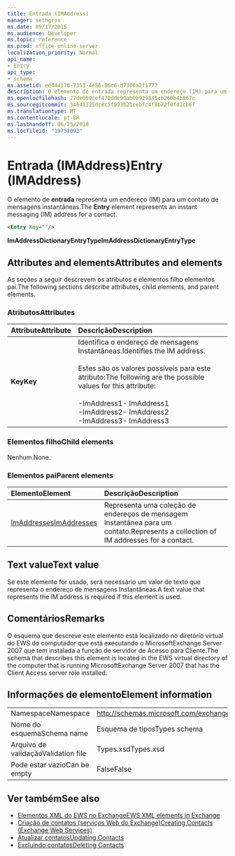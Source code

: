 ```yaml
---
title: Entrada (IMAddress)
manager: sethgros
ms.date: 09/17/2015
ms.audience: Developer
ms.topic: reference
ms.prod: office-online-server
localization_priority: Normal
api_name:
- Entry
api_type:
- schema
ms.assetid: ee444170-7353-4e86-86c6-d7300a2f1777
description: O elemento de entrada representa um endereço (IM) para um contato de mensagens instantâneas.
ms.openlocfilehash: 77de059cef470dde90ab0b929845cb260b4b867c
ms.sourcegitcommit: 34041125dc8c5f993b21cebfc4f8b72f0fd2cb6f
ms.translationtype: MT
ms.contentlocale: pt-BR
ms.lasthandoff: 06/25/2018
ms.locfileid: "19752093"
---
```

# <a name="entry-imaddress"></a><span data-ttu-id="cbadc-103">Entrada (IMAddress)</span><span class="sxs-lookup"><span data-stu-id="cbadc-103">Entry (IMAddress)</span></span>

<span data-ttu-id="cbadc-104">O elemento de **entrada** representa um endereço (IM) para um contato de mensagens instantâneas.</span><span class="sxs-lookup"><span data-stu-id="cbadc-104">The **Entry** element represents an instant messaging (IM) address for a contact.</span></span> 
  
```xml
<Entry Key=""/>
```

 <span data-ttu-id="cbadc-105">**ImAddressDictionaryEntryType**</span><span class="sxs-lookup"><span data-stu-id="cbadc-105">**ImAddressDictionaryEntryType**</span></span>
## <a name="attributes-and-elements"></a><span data-ttu-id="cbadc-106">Attributes and elements</span><span class="sxs-lookup"><span data-stu-id="cbadc-106">Attributes and elements</span></span>

<span data-ttu-id="cbadc-107">As seções a seguir descrevem os atributos e elementos filho elementos pai.</span><span class="sxs-lookup"><span data-stu-id="cbadc-107">The following sections describe attributes, child elements, and parent elements.</span></span>
  
### <a name="attributes"></a><span data-ttu-id="cbadc-108">Atributos</span><span class="sxs-lookup"><span data-stu-id="cbadc-108">Attributes</span></span>

|<span data-ttu-id="cbadc-109">**Attribute**</span><span class="sxs-lookup"><span data-stu-id="cbadc-109">**Attribute**</span></span>|<span data-ttu-id="cbadc-110">**Descrição**</span><span class="sxs-lookup"><span data-stu-id="cbadc-110">**Description**</span></span>|
|:-----|:-----|
|<span data-ttu-id="cbadc-111">**Key**</span><span class="sxs-lookup"><span data-stu-id="cbadc-111">**Key**</span></span> <br/> | <span data-ttu-id="cbadc-112">Identifica o endereço de mensagens Instantâneas.</span><span class="sxs-lookup"><span data-stu-id="cbadc-112">Identifies the IM address.</span></span><br/><br/><span data-ttu-id="cbadc-113">Estes são os valores possíveis para este atributo:</span><span class="sxs-lookup"><span data-stu-id="cbadc-113">The following are the possible values for this attribute:</span></span><br/><br/><span data-ttu-id="cbadc-114">-ImAddress1</span><span class="sxs-lookup"><span data-stu-id="cbadc-114">-  ImAddress1</span></span>  <br/><span data-ttu-id="cbadc-115">-ImAddress2</span><span class="sxs-lookup"><span data-stu-id="cbadc-115">-  ImAddress2</span></span>  <br/><span data-ttu-id="cbadc-116">-ImAddress3</span><span class="sxs-lookup"><span data-stu-id="cbadc-116">-  ImAddress3</span></span>  <br/> |
   
### <a name="child-elements"></a><span data-ttu-id="cbadc-117">Elementos filho</span><span class="sxs-lookup"><span data-stu-id="cbadc-117">Child elements</span></span>

<span data-ttu-id="cbadc-118">Nenhum.</span><span class="sxs-lookup"><span data-stu-id="cbadc-118">None.</span></span>
  
### <a name="parent-elements"></a><span data-ttu-id="cbadc-119">Elementos pai</span><span class="sxs-lookup"><span data-stu-id="cbadc-119">Parent elements</span></span>

|<span data-ttu-id="cbadc-120">**Elemento**</span><span class="sxs-lookup"><span data-stu-id="cbadc-120">**Element**</span></span>|<span data-ttu-id="cbadc-121">**Descrição**</span><span class="sxs-lookup"><span data-stu-id="cbadc-121">**Description**</span></span>|
|:-----|:-----|
|[<span data-ttu-id="cbadc-122">ImAddresses</span><span class="sxs-lookup"><span data-stu-id="cbadc-122">ImAddresses</span></span>](imaddresses.md) <br/> |<span data-ttu-id="cbadc-123">Representa uma coleção de endereços de mensagem Instantânea para um contato.</span><span class="sxs-lookup"><span data-stu-id="cbadc-123">Represents a collection of IM addresses for a contact.</span></span>  <br/> |
   
## <a name="text-value"></a><span data-ttu-id="cbadc-124">Text value</span><span class="sxs-lookup"><span data-stu-id="cbadc-124">Text value</span></span>

<span data-ttu-id="cbadc-125">Se este elemento for usado, será necessário um valor de texto que representa o endereço de mensagens Instantâneas.</span><span class="sxs-lookup"><span data-stu-id="cbadc-125">A text value that represents the IM address is required if this element is used.</span></span>
  
## <a name="remarks"></a><span data-ttu-id="cbadc-126">Comentários</span><span class="sxs-lookup"><span data-stu-id="cbadc-126">Remarks</span></span>

<span data-ttu-id="cbadc-127">O esquema que descreve este elemento está localizado no diretório virtual do EWS do computador que está executando o MicrosoftExchange Server 2007 que tem instalada a função de servidor de Acesso para Cliente.</span><span class="sxs-lookup"><span data-stu-id="cbadc-127">The schema that describes this element is located in the EWS virtual directory of the computer that is running MicrosoftExchange Server 2007 that has the Client Access server role installed.</span></span>
  
## <a name="element-information"></a><span data-ttu-id="cbadc-128">Informações de elemento</span><span class="sxs-lookup"><span data-stu-id="cbadc-128">Element information</span></span>

|||
|:-----|:-----|
|<span data-ttu-id="cbadc-129">Namespace</span><span class="sxs-lookup"><span data-stu-id="cbadc-129">Namespace</span></span>  <br/> |http://schemas.microsoft.com/exchange/services/2006/types  <br/> |
|<span data-ttu-id="cbadc-130">Nome do esquema</span><span class="sxs-lookup"><span data-stu-id="cbadc-130">Schema name</span></span>  <br/> |<span data-ttu-id="cbadc-131">Esquema de tipos</span><span class="sxs-lookup"><span data-stu-id="cbadc-131">Types schema</span></span>  <br/> |
|<span data-ttu-id="cbadc-132">Arquivo de validação</span><span class="sxs-lookup"><span data-stu-id="cbadc-132">Validation file</span></span>  <br/> |<span data-ttu-id="cbadc-133">Types.xsd</span><span class="sxs-lookup"><span data-stu-id="cbadc-133">Types.xsd</span></span>  <br/> |
|<span data-ttu-id="cbadc-134">Pode estar vazio</span><span class="sxs-lookup"><span data-stu-id="cbadc-134">Can be empty</span></span>  <br/> |<span data-ttu-id="cbadc-135">False</span><span class="sxs-lookup"><span data-stu-id="cbadc-135">False</span></span>  <br/> |
   
## <a name="see-also"></a><span data-ttu-id="cbadc-136">Ver também</span><span class="sxs-lookup"><span data-stu-id="cbadc-136">See also</span></span>

- [<span data-ttu-id="cbadc-137">Elementos XML do EWS no Exchange</span><span class="sxs-lookup"><span data-stu-id="cbadc-137">EWS XML elements in Exchange</span></span>](ews-xml-elements-in-exchange.md)
- [<span data-ttu-id="cbadc-138">Criação de contatos (serviços Web do Exchange)</span><span class="sxs-lookup"><span data-stu-id="cbadc-138">Creating Contacts (Exchange Web Services)</span></span>](http://msdn.microsoft.com/library/4845917e-70d1-481c-bbd7-011ec6571789%28Office.15%29.aspx)  
- [<span data-ttu-id="cbadc-139">Atualizar contatos</span><span class="sxs-lookup"><span data-stu-id="cbadc-139">Updating Contacts</span></span>](http://msdn.microsoft.com/library/9a865953-b94a-4229-b632-2dee433314be%28Office.15%29.aspx)  
- [<span data-ttu-id="cbadc-140">Excluindo contatos</span><span class="sxs-lookup"><span data-stu-id="cbadc-140">Deleting Contacts</span></span>](http://msdn.microsoft.com/library/fcc3dc84-cd3e-455e-a1a7-ae6921c9b588%28Office.15%29.aspx)

